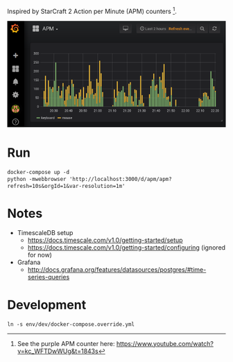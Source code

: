 Inspired by StarCraft 2 Action per Minute (APM) counters [^1].

![Screenshot](screenshot.png)

# Run
```
docker-compose up -d
python -mwebbrowser 'http://localhost:3000/d/apm/apm?refresh=10s&orgId=1&var-resolution=1m'
```


# Notes
- TimescaleDB setup
  - https://docs.timescale.com/v1.0/getting-started/setup
  - https://docs.timescale.com/v1.0/getting-started/configuring (ignored for now)
- Grafana
  - http://docs.grafana.org/features/datasources/postgres/#time-series-queries


# Development
```
ln -s env/dev/docker-compose.override.yml
```


[^1]: See the purple APM counter here: https://www.youtube.com/watch?v=kc_WFTDwWUg&t=1843s

